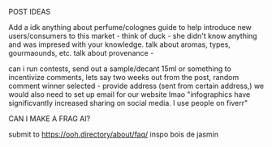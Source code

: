 POST IDEAS

Add a idk anything about perfume/colognes guide to help introduce new users/consumers to this market - think of duck - she didn't know anything and was impresed with your knowledge. talk about aromas, types, gourmaounds, etc. 
talk about provenance - 

can i run contests, send out a sample/decant 15ml or something to incentivize comments, lets say two weeks out from the post, random comment winner selected - provide address (sent from certain address,) 
we would also need to set up email for our website lmao
"infographics have significvantly increased sharing on social media. I use people on fiverr"

CAN I MAKE A FRAG AI?


submit to https://ooh.directory/about/faq/
inspo bois de jasmin
